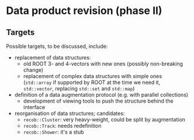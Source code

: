 # Data product revision (phase II)

## Targets

Possible targets, to be discussed, include:

-   replacement of data structures:
    -   old ROOT 3- and 4-vectors with new ones (possibly non-breaking change)
    -   replacement of complex data structures with simple ones (`std::array` if supported by ROOT at the time we need it, `std::vector`, replacing `std::set` and `std::map`)
-   definition of a data augmentation protocol (e.g. with parallel collections)
    -   development of viewing tools to push the structure behind the interface
-   reorganisation of data structures; candidates:
    -   `recob::Cluster`: very heavy-weight, could be split by augmentation
    -   `recob::Track`: needs redefinition
    -   `recob::Shower`: it's a stub
